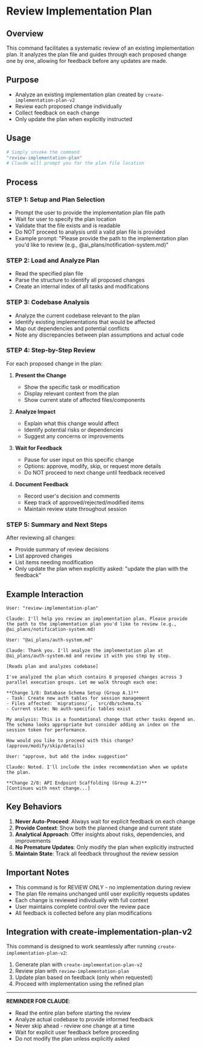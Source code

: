 # Review Implementation Plan

## Overview
This command facilitates a systematic review of an existing implementation plan. It analyzes the plan file and guides through each proposed change one by one, allowing for feedback before any updates are made.

## Purpose
- Analyze an existing implementation plan created by `create-implementation-plan-v2`
- Review each proposed change individually
- Collect feedback on each change
- Only update the plan when explicitly instructed

## Usage
```bash
# Simply invoke the command
"review-implementation-plan"
# Claude will prompt you for the plan file location
```

## Process

### STEP 1: Setup and Plan Selection
- Prompt the user to provide the implementation plan file path
- Wait for user to specify the plan location
- Validate that the file exists and is readable
- Do NOT proceed to analysis until a valid plan file is provided
- Example prompt: "Please provide the path to the implementation plan you'd like to review (e.g., @ai_plans/notification-system.md)"

### STEP 2: Load and Analyze Plan
- Read the specified plan file
- Parse the structure to identify all proposed changes
- Create an internal index of all tasks and modifications

### STEP 3: Codebase Analysis
- Analyze the current codebase relevant to the plan
- Identify existing implementations that would be affected
- Map out dependencies and potential conflicts
- Note any discrepancies between plan assumptions and actual code

### STEP 4: Step-by-Step Review
For each proposed change in the plan:

1. **Present the Change**
   - Show the specific task or modification
   - Display relevant context from the plan
   - Show current state of affected files/components

2. **Analyze Impact**
   - Explain what this change would affect
   - Identify potential risks or dependencies
   - Suggest any concerns or improvements

3. **Wait for Feedback**
   - Pause for user input on this specific change
   - Options: approve, modify, skip, or request more details
   - Do NOT proceed to next change until feedback received

4. **Document Feedback**
   - Record user's decision and comments
   - Keep track of approved/rejected/modified items
   - Maintain review state throughout session

### STEP 5: Summary and Next Steps
After reviewing all changes:
- Provide summary of review decisions
- List approved changes
- List items needing modification
- Only update the plan when explicitly asked: "update the plan with the feedback"

## Example Interaction

```
User: "review-implementation-plan"

Claude: I'll help you review an implementation plan. Please provide the path to the implementation plan you'd like to review (e.g., @ai_plans/notification-system.md)

User: "@ai_plans/auth-system.md"

Claude: Thank you. I'll analyze the implementation plan at @ai_plans/auth-system.md and review it with you step by step.

[Reads plan and analyzes codebase]

I've analyzed the plan which contains 8 proposed changes across 3 parallel execution groups. Let me walk through each one:

**Change 1/8: Database Schema Setup (Group A.1)**
- Task: Create new auth tables for session management
- Files affected: `migrations/`, `src/db/schema.ts`
- Current state: No auth-specific tables exist

My analysis: This is a foundational change that other tasks depend on. The schema looks appropriate but consider adding an index on the session token for performance.

How would you like to proceed with this change? (approve/modify/skip/details)

User: "approve, but add the index suggestion"

Claude: Noted. I'll include the index recommendation when we update the plan.

**Change 2/8: API Endpoint Scaffolding (Group A.2)**
[Continues with next change...]
```

## Key Behaviors

1. **Never Auto-Proceed**: Always wait for explicit feedback on each change
2. **Provide Context**: Show both the planned change and current state
3. **Analytical Approach**: Offer insights about risks, dependencies, and improvements
4. **No Premature Updates**: Only modify the plan when explicitly instructed
5. **Maintain State**: Track all feedback throughout the review session

## Important Notes

- This command is for REVIEW ONLY - no implementation during review
- The plan file remains unchanged until user explicitly requests updates
- Each change is reviewed individually with full context
- User maintains complete control over the review pace
- All feedback is collected before any plan modifications

## Integration with create-implementation-plan-v2

This command is designed to work seamlessly after running `create-implementation-plan-v2`:
1. Generate plan with `create-implementation-plan-v2`
2. Review plan with `review-implementation-plan`
3. Update plan based on feedback (only when requested)
4. Proceed with implementation using the refined plan

---

**REMINDER FOR CLAUDE**: 
- Read the entire plan before starting the review
- Analyze actual codebase to provide informed feedback
- Never skip ahead - review one change at a time
- Wait for explicit user feedback before proceeding
- Do not modify the plan unless explicitly asked
